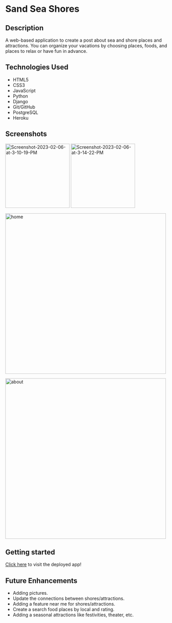 # Sand Sea Shores

## Description

A web-based application to create a post about sea and shore places and attractions. You can organize your vacations by choosing places, foods, and places to relax or have fun in advance.

## Technologies Used

- HTML5
- CSS3
- JavaScript
- Python
- Django
- Git/GitHub
- PostgreSQL
- Heroku

## Screenshots

<a href="https://imgbb.com/"><img src="https://i.ibb.co/TBH0DS3/Screenshot-2023-02-06-at-3-10-19-PM.png" alt="Screenshot-2023-02-06-at-3-10-19-PM" width="200"></a> <a href="https://ibb.co/0h3K4Kv"><img src="https://i.ibb.co/bznFwFD/Screenshot-2023-02-06-at-3-14-22-PM.png" alt="Screenshot-2023-02-06-at-3-14-22-PM" width="200"></a>

<a href="https://ibb.co/L0L36Nh"><img src="https://i.ibb.co/x2pNGF8/home.png" alt="home" width="500"></a>

<a href="https://ibb.co/gyZPg8X"><img src="https://i.ibb.co/CBKM0yX/about.png" alt="about" width="500"></a>

## Getting started

[Click here](https://sandseashores.herokuapp.com/) to visit the deployed app!

## Future Enhancements

- Adding pictures.
- Update the connections between shores/attractions.
- Adding a feature near me for shores/attractions.
- Create a search food places by local and rating.
- Adding a seasonal attractions like festivities, theater, etc.

